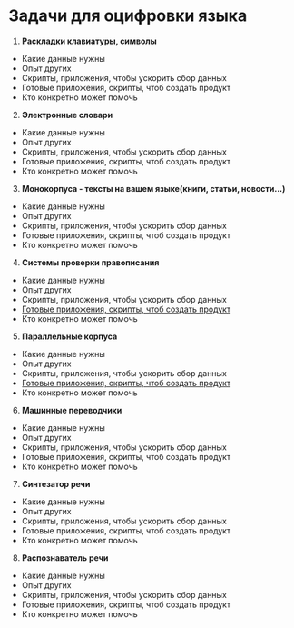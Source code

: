 # Задачи для оцифровки языка

1. **Раскладки клавиатуры, символы**
* Какие данные нужны
* Опыт других
* Скрипты, приложения, чтобы ускорить сбор данных
* Готовые приложения, скрипты, чтоб создать продукт
* Кто конкретно может помочь
2. **Электронные словари**
* Какие данные нужны
* Опыт других
* Скрипты, приложения, чтобы ускорить сбор данных
* Готовые приложения, скрипты, чтоб создать продукт
* Кто конкретно может помочь
3. **Монокорпуса - тексты на вашем языке(книги, статьи, новости...)**
* Какие данные нужны
* Опыт других
* Скрипты, приложения, чтобы ускорить сбор данных
* Готовые приложения, скрипты, чтоб создать продукт
* Кто конкретно может помочь
4. **Системы проверки правописания**
* Какие данные нужны
* Опыт других
* Скрипты, приложения, чтобы ускорить сбор данных
* [Готовые приложения, скрипты, чтоб создать продукт](https://github.com/kod-odin/lang-tasks/wiki/%D0%A1%D0%BE%D0%B7%D0%B4%D0%B0%D0%BD%D0%B8%D0%B5-%D1%81%D0%B8%D1%81%D1%82%D0%B5%D0%BC-%D0%BF%D1%80%D0%BE%D0%B2%D0%B5%D1%80%D0%BA%D0%B8-%D0%BF%D1%80%D0%B0%D0%B2%D0%BE%D0%BF%D0%B8%D1%81%D0%B0%D0%BD%D0%B8%D1%8F-%D0%BD%D0%B0-%D0%BE%D1%81%D0%BD%D0%BE%D0%B2%D0%B5-HunSpell)
* Кто конкретно может помочь
5. **Параллельные корпуса**
* Какие данные нужны
* Опыт других
* Скрипты, приложения, чтобы ускорить сбор данных
* [Готовые приложения, скрипты, чтоб создать продукт](https://github.com/kod-odin/lang-tasks/wiki/%D0%9A%D0%BE%D1%80%D0%BF%D1%83%D1%81-%D0%BF%D0%B0%D1%80%D0%B0%D0%BB%D0%BB%D0%B5%D0%BB%D1%8C%D0%BD%D1%8B%D1%85-%D1%82%D0%B5%D0%BA%D1%81%D1%82%D0%BE%D0%B2)
* Кто конкретно может помочь
6. **Машинные переводчики**
* Какие данные нужны
* Опыт других
* Скрипты, приложения, чтобы ускорить сбор данных
* Готовые приложения, скрипты, чтоб создать продукт
* Кто конкретно может помочь
7. **Синтезатор речи**
* Какие данные нужны
* Опыт других
* Скрипты, приложения, чтобы ускорить сбор данных
* Готовые приложения, скрипты, чтоб создать продукт
* Кто конкретно может помочь
8. **Распознаватель речи**
* Какие данные нужны
* Опыт других
* Скрипты, приложения, чтобы ускорить сбор данных
* Готовые приложения, скрипты, чтоб создать продукт
* Кто конкретно может помочь

